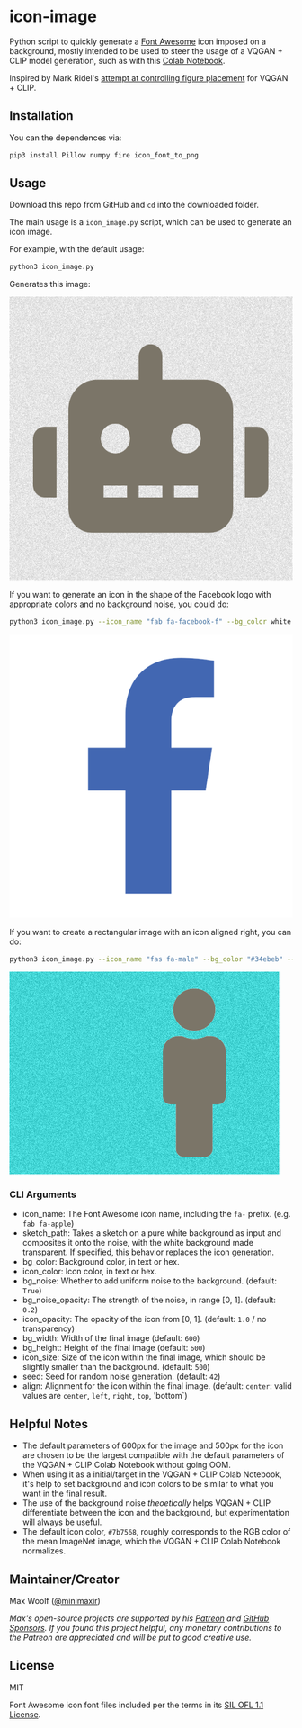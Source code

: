 # icon-image

Python script to quickly generate a [Font Awesome](https://fontawesome.com/) icon imposed on a background, mostly intended to be used to steer the usage of a VQGAN + CLIP model generation, such as with this [Colab Notebook](https://colab.research.google.com/drive/1Foi0mCSE6NrW9oI3Fhni7158Krz4ZXdH?usp=sharing).

Inspired by Mark Ridel's [attempt at controlling figure placement](https://twitter.com/mark_riedl/status/1421282588791132161) for VQGAN + CLIP.

## Installation

You can the dependences via:

```sh
pip3 install Pillow numpy fire icon_font_to_png
```

## Usage

Download this repo from GitHub and `cd` into the downloaded folder.

The main usage is a `icon_image.py` script, which can be used to generate an icon image.

For example, with the default usage:

```sh
python3 icon_image.py
```

Generates this image:

![](demo1.png)

If you want to generate an icon in the shape of the Facebook logo with appropriate colors and no background noise, you could do:

```sh
python3 icon_image.py --icon_name "fab fa-facebook-f" --bg_color white --icon_color "#4267B2" --bg_noise False
```

![](demo2.png)

If you want to create a rectangular image with an icon aligned right, you can do:

```sh
python3 icon_image.py --icon_name "fas fa-male" --bg_color "#34ebeb" --bg_width 480 --bg_height 360 --icon_size 300 --align_right
```

![](demo3.png)

### CLI Arguments

- icon_name: The Font Awesome icon name, including the `fa-` prefix. (e.g. `fab fa-apple`)
- sketch_path: Takes a sketch on a pure white background as input and composites it onto the noise, with the white background made transparent. If specified, this behavior replaces the icon generation.
- bg_color: Background color, in text or hex.
- icon_color: Icon color, in text or hex.
- bg_noise: Whether to add uniform noise to the background. (default: `True`)
- bg_noise_opacity: The strength of the noise, in range [0, 1]. (default: `0.2`)
- icon_opacity: The opacity of the icon from [0, 1]. (default: `1.0` / no transparency)
- bg_width: Width of the final image (default: `600`)
- bg_height: Height of the final image (default: `600`)
- icon_size: Size of the icon within the final image, which should be slightly smaller than the background. (default: `500`)
- seed: Seed for random noise generation. (default: `42`)
- align: Alignment for the icon within the final image. (default: `center`: valid values are `center`, `left`, `right`, `top`, 'bottom`)

## Helpful Notes

- The default parameters of 600px for the image and 500px for the icon are chosen to be the largest compatible with the default parameters of the VQGAN + CLIP Colab Notebook without going OOM.
- When using it as a initial/target in the VQGAN + CLIP Colab Notebook, it's help to set background and icon colors to be similar to what you want in the final result.
- The use of the background noise _theoetically_ helps VQGAN + CLIP differentiate between the icon and the background, but experimentation will always be useful.
- The default icon color, `#7b7568`, roughly corresponds to the RGB color of the mean ImageNet image, which the VQGAN + CLIP Colab Notebook normalizes.

## Maintainer/Creator

Max Woolf ([@minimaxir](https://minimaxir.com))

_Max's open-source projects are supported by his [Patreon](https://www.patreon.com/minimaxir) and [GitHub Sponsors](https://github.com/sponsors/minimaxir). If you found this project helpful, any monetary contributions to the Patreon are appreciated and will be put to good creative use._

## License

MIT

Font Awesome icon font files included per the terms in its [SIL OFL 1.1 License](https://scripts.sil.org/cms/scripts/page.php?site_id=nrsi&id=OFL).
